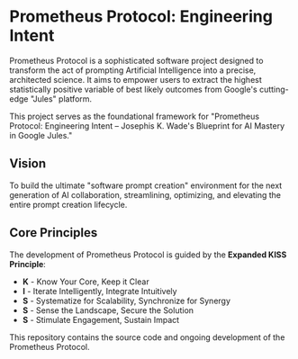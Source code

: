 
# Prometheus Protocol: Engineering Intent

Prometheus Protocol is a sophisticated software project designed to transform the act of prompting Artificial Intelligence into a precise, architected science. It aims to empower users to extract the highest statistically positive variable of best likely outcomes from Google's cutting-edge "Jules" platform.

This project serves as the foundational framework for "Prometheus Protocol: Engineering Intent – Josephis K. Wade's Blueprint for AI Mastery in Google Jules."

## Vision

To build the ultimate "software prompt creation" environment for the next generation of AI collaboration, streamlining, optimizing, and elevating the entire prompt creation lifecycle.

## Core Principles

The development of Prometheus Protocol is guided by the **Expanded KISS Principle**:

*   **K** - Know Your Core, Keep it Clear
*   **I** - Iterate Intelligently, Integrate Intuitively
*   **S** - Systematize for Scalability, Synchronize for Synergy
*   **S** - Sense the Landscape, Secure the Solution
*   **S** - Stimulate Engagement, Sustain Impact

This repository contains the source code and ongoing development of the Prometheus Protocol.
